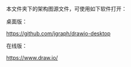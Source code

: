 本文件夹下的架构图源文件，可使用如下软件打开：

桌面版：

https://github.com/jgraph/drawio-desktop

在线版：

https://www.draw.io/

